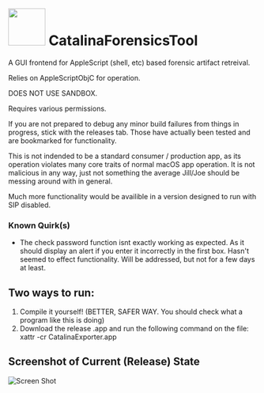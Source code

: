 # <img src="https://i.imgur.com/cGllffv.png" width="75" height="75" /> CatalinaForensicsTool 
A GUI frontend for AppleScript (shell, etc) based forensic artifact retreival. 

Relies on AppleScriptObjC for operation. 

DOES NOT USE SANDBOX. 

Requires various permissions. 

If you are not  prepared to debug any minor build failures from things in progress, stick with the releases tab. Those have actually been tested and are bookmarked for functionality. 

This is not indended to be a standard consumer / production app, as its operation violates many core traits of normal macOS app operation. It is not malicious in any way, just not something the average Jill/Joe should be messing around with in general. 

Much more functionality would be availible in a version designed to run with SIP disabled. 

### Known Quirk(s)
* The check password function isnt exactly working as expected. As it should display an alert if you enter it incorrectly in the first box. Hasn't seemed to effect functionality. Will be addressed, but not for a few days at least. 

## Two ways to run:
1. Compile it yourself! (BETTER, SAFER WAY. You should check what a program like this is doing)
2. Download the release .app and run the following command on the file:
xattr -cr CatalinaExporter.app

## Screenshot of Current (Release) State
![Screen Shot](https://i.imgur.com/UImUv0y.png)

